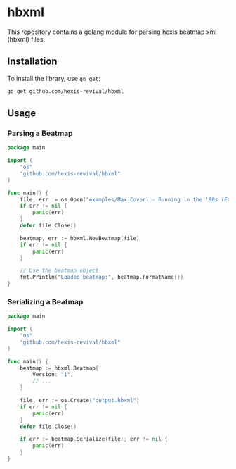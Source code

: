 # hbxml

This repository contains a golang module for parsing hexis beatmap xml (hbxml) files.

## Installation

To install the library, use `go get`:

```sh
go get github.com/hexis-revival/hbxml
```

## Usage

### Parsing a Beatmap

```go
package main

import (
    "os"
    "github.com/hexis-revival/hbxml"
)

func main() {
    file, err := os.Open("examples/Max Coveri - Running in the '90s (Francesco149) [Pro].hbxml")
    if err != nil {
        panic(err)
    }
    defer file.Close()

    beatmap, err := hbxml.NewBeatmap(file)
    if err != nil {
        panic(err)
    }

    // Use the beatmap object
    fmt.Println("Loaded beatmap:", beatmap.FormatName())
}
```

### Serializing a Beatmap

```go
package main

import (
    "os"
    "github.com/hexis-revival/hbxml"
)

func main() {
    beatmap := hbxml.Beatmap{
        Version: "1",
        // ...
    }

    file, err := os.Create("output.hbxml")
    if err != nil {
        panic(err)
    }
    defer file.Close()

    if err := beatmap.Serialize(file); err != nil {
        panic(err)
    }
}